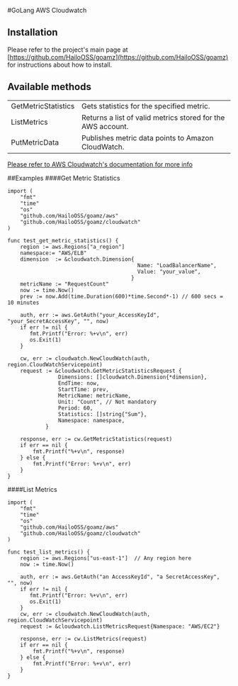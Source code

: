 #GoLang AWS Cloudwatch

## Installation
Please refer to the project's main page at [https://github.com/HailoOSS/goamz](https://github.com/HailoOSS/goamz) for instructions about how to install.

## Available methods

<table>
 <tr>
  <td>GetMetricStatistics</td>
  <td>Gets statistics for the specified metric.</td>
 </tr>
 <tr>
  <td>ListMetrics</td>
  <td>Returns a list of valid metrics stored for the AWS account.</td>
 </tr>
 <tr>
  <td>PutMetricData</td>
  <td>Publishes metric data points to Amazon CloudWatch.</td>
 </tr>
 </table>

[Please refer to AWS Cloudwatch's documentation for more info](http://docs.aws.amazon.com/AmazonCloudWatch/latest/APIReference/API_Operations.html)

##Examples
####Get Metric Statistics

```
import (
    "fmt"
    "time"
    "os"
    "github.com/HailoOSS/goamz/aws"
    "github.com/HailoOSS/goamz/cloudwatch"
)

func test_get_metric_statistics() {
    region := aws.Regions["a_region"]
    namespace:= "AWS/ELB"
    dimension  := &cloudwatch.Dimension{
                                         Name: "LoadBalancerName",
                                         Value: "your_value",
                                       }
    metricName := "RequestCount"
    now := time.Now()
    prev := now.Add(time.Duration(600)*time.Second*-1) // 600 secs = 10 minutes

    auth, err := aws.GetAuth("your_AccessKeyId", "your_SecretAccessKey", "", now)
    if err != nil {
       fmt.Printf("Error: %+v\n", err)
       os.Exit(1)
    }

    cw, err := cloudwatch.NewCloudWatch(auth, region.CloudWatchServicepoint)
    request := &cloudwatch.GetMetricStatisticsRequest {
                Dimensions: []cloudwatch.Dimension{*dimension},
                EndTime: now,
                StartTime: prev,
                MetricName: metricName,
                Unit: "Count", // Not mandatory
                Period: 60,
                Statistics: []string{"Sum"},
                Namespace: namespace,
            }

    response, err := cw.GetMetricStatistics(request)
    if err == nil {
        fmt.Printf("%+v\n", response)
    } else {
        fmt.Printf("Error: %+v\n", err)
    }
}

```
####List Metrics

```
import (
    "fmt"
    "time"
    "os"
    "github.com/HailoOSS/goamz/aws"
    "github.com/HailoOSS/goamz/cloudwatch"
)

func test_list_metrics() {
    region := aws.Regions["us-east-1"]  // Any region here
    now := time.Now()

    auth, err := aws.GetAuth("an AccessKeyId", "a SecretAccessKey", "", now)
    if err != nil {
       fmt.Printf("Error: %+v\n", err)
       os.Exit(1)
    }
    cw, err := cloudwatch.NewCloudWatch(auth, region.CloudWatchServicepoint)
    request := &cloudwatch.ListMetricsRequest{Namespace: "AWS/EC2"}

    response, err := cw.ListMetrics(request)
    if err == nil {
        fmt.Printf("%+v\n", response)
    } else {
        fmt.Printf("Error: %+v\n", err)
    }
}
```
